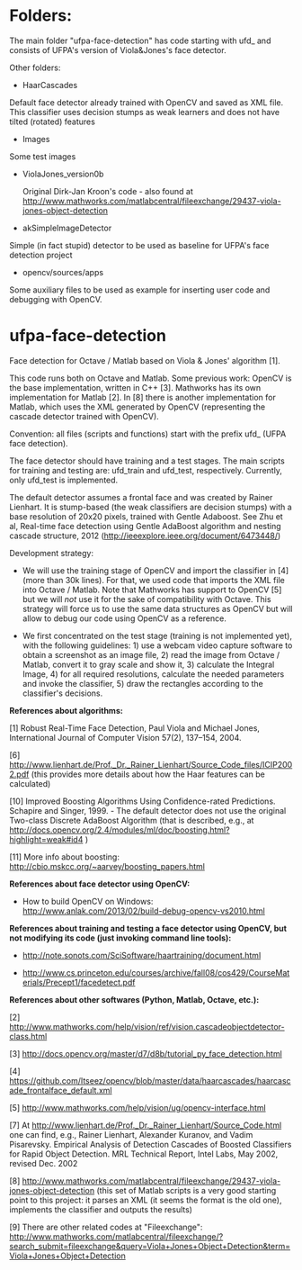 # Folders:
The main folder "ufpa-face-detection" has code starting with ufd_ and consists of UFPA's version of Viola&Jones's face detector.

Other folders:
- HaarCascades

Default face detector already trained with OpenCV and saved as XML file. This classifier uses decision stumps as weak learners and does not have tilted (rotated) features

- Images

Some test images

- ViolaJones_version0b

	Original Dirk-Jan Kroon's code - also found at http://www.mathworks.com/matlabcentral/fileexchange/29437-viola-jones-object-detection

- akSimpleImageDetector

Simple (in fact stupid) detector to be used as baseline for UFPA's face detection project

- opencv/sources/apps

Some auxiliary files to be used as example for inserting user code and debugging with OpenCV.

# ufpa-face-detection

Face detection for Octave / Matlab based on Viola &amp; Jones' algorithm [1].

This code runs both on Octave and Matlab. Some previous work: OpenCV is the base implementation, written in C++ [3]. Mathworks has its own implementation for Matlab [2]. In [8] there is another implementation for Matlab, which uses the XML generated by OpenCV (representing the cascade detector trained with OpenCV).

Convention: all files (scripts and functions) start with the prefix ufd_ (UFPA face detection). 

The face detector should have training and a test stages. The main scripts for training and testing are: ufd_train and ufd_test, respectively. Currently, only ufd_test is implemented.

The default detector assumes a frontal face and was created by Rainer Lienhart. It is  stump-based (the weak classifiers are decision stumps) with a base resolution of 20x20 pixels, trained with Gentle Adaboost. See Zhu et al, Real-time face detection using Gentle AdaBoost algorithm and nesting cascade structure, 2012 (http://ieeexplore.ieee.org/document/6473448/)
    
Development strategy:

- We will use the training stage of OpenCV and import the classifier in [4] (more than 30k lines). For that, we used code that imports the XML file into Octave / Matlab. Note that Mathworks has support to OpenCV [5] but we will *not* use it for the sake of compatibility with Octave. This strategy will force us to use the same data structures as OpenCV but will allow to debug our code using OpenCV as a reference.

- We first concentrated on the test stage (training is not implemented yet), with the following guidelines: 1) use a webcam video capture software to obtain a screenshot as an image file, 2) read the image from Octave / Matlab, convert it to gray scale and show it, 3) calculate the Integral Image, 4) for all required resolutions, calculate the needed parameters and invoke the classifier, 5) draw the rectangles according to the classifier's decisions.

<b>References about algorithms:</b>

[1] Robust Real-Time Face Detection, Paul Viola and Michael Jones, International Journal of Computer Vision 57(2), 137–154, 2004.

[6] http://www.lienhart.de/Prof._Dr._Rainer_Lienhart/Source_Code_files/ICIP2002.pdf (this provides more details about how the Haar features can be calculated)


[10] Improved Boosting Algorithms Using Confidence-rated Predictions. Schapire and Singer, 1999. - The default detector does not use the original Two-class Discrete AdaBoost Algorithm (that is described, e.g., at http://docs.opencv.org/2.4/modules/ml/doc/boosting.html?highlight=weak#id4 )

[11] More info about boosting: http://cbio.mskcc.org/~aarvey/boosting_papers.html

<b>References about face detector using OpenCV:</b>

- How to build OpenCV on Windows: http://www.anlak.com/2013/02/build-debug-opencv-vs2010.html

<b>References about training and testing a face detector using OpenCV, but not modifying its code (just invoking command line tools):</b>

- http://note.sonots.com/SciSoftware/haartraining/document.html

- http://www.cs.princeton.edu/courses/archive/fall08/cos429/CourseMaterials/Precept1/facedetect.pdf

<b>References about other softwares (Python, Matlab, Octave, etc.):</b>

[2] http://www.mathworks.com/help/vision/ref/vision.cascadeobjectdetector-class.html

[3] http://docs.opencv.org/master/d7/d8b/tutorial_py_face_detection.html

[4] https://github.com/Itseez/opencv/blob/master/data/haarcascades/haarcascade_frontalface_default.xml

[5] http://www.mathworks.com/help/vision/ug/opencv-interface.html

[7] At http://www.lienhart.de/Prof._Dr._Rainer_Lienhart/Source_Code.html one can find, e.g., Rainer Lienhart, Alexander Kuranov, and Vadim Pisarevsky. Empirical Analysis of Detection Cascades of Boosted Classifiers for Rapid Object Detection. MRL Technical Report, Intel Labs, May 2002, revised Dec. 2002

[8] http://www.mathworks.com/matlabcentral/fileexchange/29437-viola-jones-object-detection (this set of Matlab scripts is a very good starting point to this project: it parses an XML (it seems the format is the old one), implements the classifier and outputs the results)

[9] There are other related codes at "Fileexchange": http://www.mathworks.com/matlabcentral/fileexchange/?search_submit=fileexchange&query=Viola+Jones+Object+Detection&term=Viola+Jones+Object+Detection
